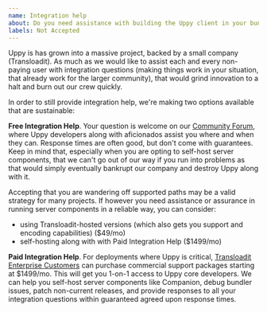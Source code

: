 ```yaml
---
name: Integration help
about: Do you need assistance with building the Uppy client in your bundler, or running Companion on your own preferred server platform?
labels: Not Accepted
---
```


Uppy is has grown into a massive project, backed by a small company (Transloadit). As much as we would like to assist each and every non-paying user with integration questions (making things work in your situation, that already work for the larger community), that would grind innovation to a halt and burn out our crew quickly. 

In order to still provide integration help, we're making two options available that are sustainable:

**Free Integration Help**. Your question is welcome on our [Community Forum](https://community.transloadit.com/c/uppy), where Uppy developers along with aficionados assist you where and when they can. Response times are often good, but don't come with guarantees. Keep in mind that, especially when you are opting to self-host server components, that we can't go out of our way if you run into problems as that would simply eventually bankrupt our company and destroy Uppy along with it. 

Accepting that you are wandering off supported paths may be a valid strategy for many projects. If however you need assistance or assurance in running server components in a reliable way, you can consider:

- using Transloadit-hosted versions (which also gets you support and encoding capabilities) ($49/mo)
- self-hosting along with with Paid Integration Help ($1499/mo)

**Paid Integration Help**. For deployments where Uppy is critical, [Transloadit Enterprise Customers](https://transloadit.com/pricing/) can purchase commercial support packages starting at $1499/mo. This will get you 1-on-1 access to Uppy core developers. We can help you self-host server components like Companion, debug bundler issues, patch non-current releases, and provide responses to all your integration questions within guaranteed agreed upon response times. 
